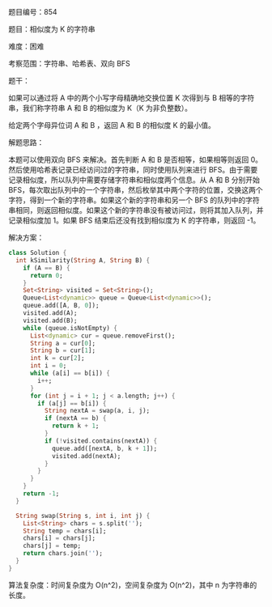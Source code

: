 题目编号：854

题目：相似度为 K 的字符串

难度：困难

考察范围：字符串、哈希表、双向 BFS

题干：

如果可以通过将 A 中的两个小写字母精确地交换位置 K 次得到与 B 相等的字符串，我们称字符串 A 和 B 的相似度为 K（K 为非负整数）。

给定两个字母异位词 A 和 B ，返回 A 和 B 的相似度 K 的最小值。

解题思路：

本题可以使用双向 BFS 来解决。首先判断 A 和 B 是否相等，如果相等则返回 0。然后使用哈希表记录已经访问过的字符串，同时使用队列来进行 BFS。由于需要记录相似度，所以队列中需要存储字符串和相似度两个信息。从 A 和 B 分别开始 BFS，每次取出队列中的一个字符串，然后枚举其中两个字符的位置，交换这两个字符，得到一个新的字符串。如果这个新的字符串和另一个 BFS 的队列中的字符串相同，则返回相似度。如果这个新的字符串没有被访问过，则将其加入队列，并记录相似度加 1。如果 BFS 结束后还没有找到相似度为 K 的字符串，则返回 -1。

解决方案：

```dart
class Solution {
  int kSimilarity(String A, String B) {
    if (A == B) {
      return 0;
    }
    Set<String> visited = Set<String>();
    Queue<List<dynamic>> queue = Queue<List<dynamic>>();
    queue.add([A, B, 0]);
    visited.add(A);
    visited.add(B);
    while (queue.isNotEmpty) {
      List<dynamic> cur = queue.removeFirst();
      String a = cur[0];
      String b = cur[1];
      int k = cur[2];
      int i = 0;
      while (a[i] == b[i]) {
        i++;
      }
      for (int j = i + 1; j < a.length; j++) {
        if (a[j] == b[i]) {
          String nextA = swap(a, i, j);
          if (nextA == b) {
            return k + 1;
          }
          if (!visited.contains(nextA)) {
            queue.add([nextA, b, k + 1]);
            visited.add(nextA);
          }
        }
      }
    }
    return -1;
  }

  String swap(String s, int i, int j) {
    List<String> chars = s.split('');
    String temp = chars[i];
    chars[i] = chars[j];
    chars[j] = temp;
    return chars.join('');
  }
}
```

算法复杂度：时间复杂度为 O(n^2)，空间复杂度为 O(n^2)，其中 n 为字符串的长度。